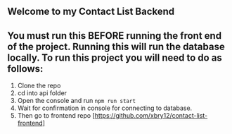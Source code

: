 ## Welcome to my Contact List Backend

## You must run this BEFORE running the front end of the project. Running this will run the database locally. To run this project you will need to do as follows:

1. Clone the repo
2. cd into api folder
3. Open the console and run `npm run start`
4. Wait for confirmation in console for connecting to database. 
5. Then go to frontend repo [https://github.com/xbry12/contact-list-frontend]
